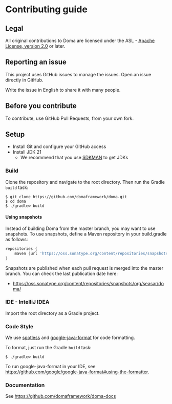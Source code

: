 # Contributing guide

## Legal

All original contributions to Doma are licensed under
the ASL - [Apache License, version 2.0](https://www.apache.org/licenses/LICENSE-2.0) or later.

## Reporting an issue

This project uses GitHub issues to manage the issues. Open an issue directly in GitHub.

Write the issue in English to share it with many people.

## Before you contribute

To contribute, use GitHub Pull Requests, from your own fork.

## Setup

- Install Git and configure your GitHub access
- Install JDK 21
  - We recommend that you use [SDKMAN](https://sdkman.io/jdks) to get JDKs

### Build

Clone the repository and navigate to the root directory.
Then run the Gradle `build` task:

```
$ git clone https://github.com/domaframework/doma.git
$ cd doma
$ ./gradlew build
```

#### Using snapshots

Instead of building Doma from the master branch, you may want to use snapshots.
To use snapshots, define a Maven repository in your build.gradle as follows:

```groovy
repositories {
    maven {url 'https://oss.sonatype.org/content/repositories/snapshots/'}
}
```

Snapshots are published when each pull request is merged into the master branch.
You can check the last publication date here:

- https://oss.sonatype.org/content/repositories/snapshots/org/seasar/doma/

### IDE - IntelliJ IDEA

Import the root directory as a Gradle project.

### Code Style

We use [spotless](https://github.com/diffplug/spotless) and
[google-java-format](https://github.com/google/google-java-format) for code formatting.

To format, just run the Gradle `build` task:

```
$ ./gradlew build
```

To run google-java-format in your IDE,
see https://github.com/google/google-java-format#using-the-formatter.

### Documentation

See https://github.com/domaframework/doma-docs
